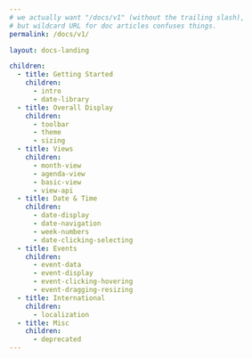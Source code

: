 ```yaml
---
# we actually want "/docs/v1" (without the trailing slash),
# but wildcard URL for doc articles confuses things.
permalink: /docs/v1/

layout: docs-landing

children:
  - title: Getting Started
    children:
      - intro
      - date-library
  - title: Overall Display
    children:
      - toolbar
      - theme
      - sizing
  - title: Views
    children:
      - month-view
      - agenda-view
      - basic-view
      - view-api
  - title: Date & Time
    children:
      - date-display
      - date-navigation
      - week-numbers
      - date-clicking-selecting
  - title: Events
    children:
      - event-data
      - event-display
      - event-clicking-hovering
      - event-dragging-resizing
  - title: International
    children:
      - localization
  - title: Misc
    children:
      - deprecated
---
```

